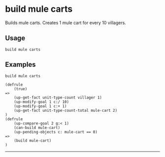 # build mule carts
Builds mule carts. Creates 1 mule cart for every 10 villagers.
## Usage
```
build mule carts
```
## Examples
```
build mule carts
```
```
(defrule
    (true)
=>
    (up-get-fact unit-type-count villager 1)
    (up-modify-goal 1 c:/ 10)
    (up-modify-goal 1 c:+ 1)
    (up-get-fact unit-type-count-total mule-cart 2)
)
(defrule
    (up-compare-goal 2 g:< 1)
    (can-build mule-cart)
    (up-pending-objects c: mule-cart == 0)
=>
    (build mule-cart)
)

```
---
